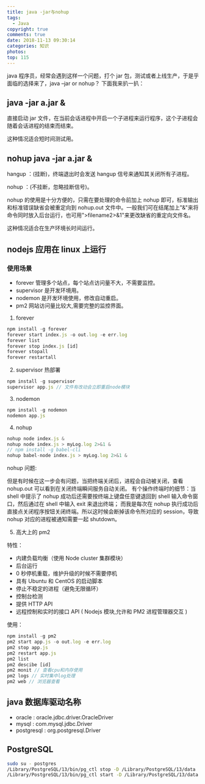 ```yaml
---
title: java -jar与nohup
tags:
  - Java
copyright: true
comments: true
date: 2018-11-13 09:30:14
categories: 知识
photos:
top: 115
---
```


java 程序员，经常会遇到这样一个问题，打个 jar 包，测试或者上线生产，于是乎面临的选择来了，java –jar or nohup？
下面我来扒一扒：

## java -jar a.jar &

直接启动 jar 文件，在当前会话进程中开启一个子进程来运行程序，这个子进程会随着会话进程的结束而结束。

这种情况适合短时间测试用。

## nohup java -jar a.jar &

hangup ：(挂断)，终端退出时会发送 hangup 信号来通知其关闭所有子进程。

nohup ：(不挂断，忽略挂断信号)。

nohup 的使用是十分方便的，只需在要处理的命令前加上 nohup 即可，标准输出和标准错误缺省会被重定向到 nohup.out 文件中。一般我们可在结尾加上"&"来将命令同时放入后台运行，也可用">filename2>&1"来更改缺省的重定向文件名。

这种情况适合在生产环境长时间运行。

## nodejs 应用在 linux 上运行

### 使用场景

- forever 管理多个站点，每个站点访问量不大，不需要监控。
- supervisor 是开发环境用。
- nodemon 是开发环境使用，修改自动重启。
- pm2 网站访问量比较大,需要完整的监控界面。

1. forever

```javascript
npm install -g forever
forever start index.js -o out.log -e err.log
forever list
forever stop index.js [id]
forever stopall
forever restartall
```

2. supervisor 热部署

```javascript
npm install -g supervisor
supervisor app.js // 文件有改动会立即重启node模块
```

3. nodemon

```javascript
npm install -g nodemon
nodemon app.js
```

4. nohup

```javascript
nohup node index.js &
nohup node index.js > myLog.log 2>&1 &
// npm install -g babel-cli
nohup babel-node index.js > myLog.log 2>&1 &
```

nohup 问题:

但是有时候在这一步会有问题，当把终端关闭后，进程会自动被关闭，查看 nohup.out 可以看到在关闭终端瞬间服务自动关闭。
有个操作终端时的细节：当 shell 中提示了 nohup 成功后还需要按终端上键盘任意键退回到 shell 输入命令窗口，然后通过在 shell 中输入 exit 来退出终端；
而我是每次在 nohup 执行成功后直接点关闭程序按钮关闭终端。所以这时候会断掉该命令所对应的 session，导致 nohup 对应的进程被通知需要一起 shutdown。

5. 高大上的 pm2

特性：

- 内建负载均衡（使用 Node cluster 集群模块）
- 后台运行
- 0 秒停机重载，维护升级的时候不需要停机
- 具有 Ubuntu 和 CentOS 的启动脚本
- 停止不稳定的进程（避免无限循环）
- 控制台检测
- 提供 HTTP API
- 远程控制和实时的接口 API ( Nodejs 模块,允许和 PM2 进程管理器交互 )

使用：

```javascript
npm install -g pm2
pm2 start app.js -o out.log -e err.log
pm2 stop app.js
pm2 restart app.js
pm2 list
pm2 descibe [id]
pm2 monit // 查看cpu和内存使用
pm2 logs // 实时集中log处理
pm2 web // 浏览器查看
```

## java 数据库驱动名称
- oracle : oracle.jdbc.driver.OracleDriver
- mysql : com.mysql.jdbc.Driver
- postgresql : org.postgresql.Driver

## PostgreSQL
```bash
sudo su - postgres
/Library/PostgreSQL/13/bin/pg_ctl stop -D /Library/PostgreSQL/13/data
/Library/PostgreSQL/13/bin/pg_ctl start -D /Library/PostgreSQL/13/data
```